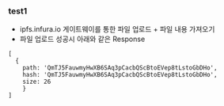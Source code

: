 ### test1
+ ipfs.infura.io 게이트웨이를 통한 파일 업로드 + 파일 내용 가져오기
+ 파일 업로드 성공시 아래와 같은 Response
```
[
  {
    path: 'QmTJ5FauwmyHwXB6SAq3pCacbQScBtoEVep8tLstoGbDHo',
    hash: 'QmTJ5FauwmyHwXB6SAq3pCacbQScBtoEVep8tLstoGbDHo',
    size: 26
    }
]
```
